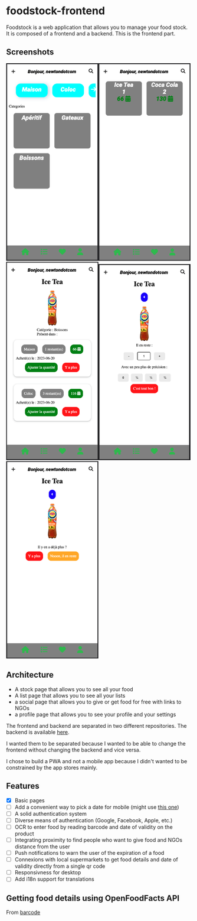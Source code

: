 # foodstock-frontend

Foodstock is a web application that allows you to manage your food stock. It is composed of a frontend and a backend. This is the frontend part.

## Screenshots
<img src="https://raw.githubusercontent.com/food-stock/foodstock-frontend/master/screenshots/stockpage.png" alt="Main Stock Page" width="250px" height="auto"><img src="https://raw.githubusercontent.com/food-stock/foodstock-frontend/master/screenshots/categorypage.png" alt="Category Page" width="250px" height="auto"><img src="https://raw.githubusercontent.com/food-stock/foodstock-frontend/master/screenshots/productpage.png" alt="Product Page" width="250px" height="auto"><img src="https://raw.githubusercontent.com/food-stock/foodstock-frontend/master/screenshots/adjustquantity.png" alt="Adjust Quantities" width="250px" height="auto"><img src="https://raw.githubusercontent.com/food-stock/foodstock-frontend/master/screenshots/nomore.png" alt="Mark the Product as Out of Stock" width="250px" height="auto">


## Architecture
- A stock page that allows you to see all your food
- A list page that allows you to see all your lists
- a social page that allows you to give or get food for free with links to NGOs
- a profile page that allows you to see your profile and your settings

The frontend and backend are separated in two different repositories. The backend is available [here](https://github.com/food-stock/foodstock-frontend).

 I wanted them to be separated because I wanted to be able to change the frontend without changing the backend and vice versa.

 I chose to build a PWA and not a mobile app because I didn't wanted to be constrained by the app stores mainly.

## Features
- [x] Basic pages
- [ ] Add a convenient way to pick a date for mobile (might use [this one](https://nehakadam.github.io/DateTimePicker/))
- [ ] A solid authentication system 
- [ ] Diverse means of authentication (Google, Facebook, Apple, etc.)
- [ ] OCR to enter food by reading barcode and date of validity on the product
- [ ] Integrating proximity to find people who want to give food and NGOs distance from the user
- [ ] Push notifications to warn the user of the expiration of a food
- [ ] Connexions with local supermarkets to get food details and date of validity directly from a single qr code
- [ ] Responsivness for desktop
- [ ] Add i18n support for translations

## Getting food details using OpenFoodFacts API

From [barcode](https://openfoodfacts.github.io/api-documentation/#jump-2READrequests-Getnutritionfactsforaspecificbarcode)
